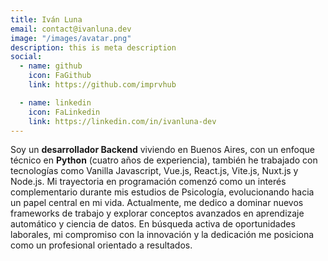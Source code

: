 ```yaml
---
title: Iván Luna
email: contact@ivanluna.dev
image: "/images/avatar.png"
description: this is meta description
social:
  - name: github
    icon: FaGithub
    link: https://github.com/imprvhub

  - name: linkedin
    icon: FaLinkedin
    link: https://linkedin.com/in/ivanluna-dev
---
```


Soy un **desarrollador Backend** viviendo en Buenos Aires, con un enfoque técnico en **Python** (cuatro años de experiencia), también he trabajado con tecnologías como Vanilla Javascript, Vue.js, React.js, Vite.js, Nuxt.js y Node.js. Mi trayectoria en programación comenzó como un interés complementario durante mis estudios de Psicología, evolucionando hacia un papel central en mi vida. Actualmente, me dedico a dominar nuevos frameworks de trabajo y explorar conceptos avanzados en aprendizaje automático y ciencia de datos. En búsqueda activa de oportunidades laborales, mi compromiso con la innovación y la dedicación me posiciona como un profesional orientado a resultados. 
